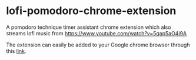 # lofi-pomodoro-chrome-extension

A pomodoro technique timer assistant chrome extension which also streams lofi music from https://www.youtube.com/watch?v=5qap5aO4i9A

The extension can easily be added to your Google chrome browser through this [link](https://chrome.google.com/webstore/detail/lofidoro/pjgoihdbljhplcmojnnfokmacpoonnee).

